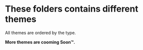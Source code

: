# These folders contains different themes
All themes are ordered by the type.

**More themes are cooming Soon™.**